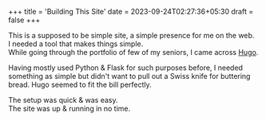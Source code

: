 +++
title = 'Building This Site'
date = 2023-09-24T02:27:36+05:30
draft = false
+++

This is a supposed to be simple site, a simple presence for me on the web.  
I needed a tool that makes things simple.  
While going through the portfolio of few of my seniors, I came across [Hugo](https://gohugo.io).  

Having mostly used Python & Flask for such purposes before, I needed something as simple but didn't want to pull out a Swiss knife for buttering bread.
Hugo seemed to fit the bill perfectly.

The setup was quick & was easy.  
The site was up & running in no time.